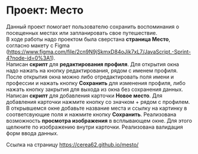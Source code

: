 # Проект: Место

Данный проект помогает пользователю сохранить воспоминания о посещенных местах или запланировать свое путешествие.  
В ходе работы надо проектом была сверстана __страница Место__, согласно макету с Figma (https://www.figma.com/file/2cn9N9jSkmxD84oJik7xL7/JavaScript.-Sprint-4?node-id=0%3A1).  
Написан __скрипт__ для __редактирования профиля__. Для открытия окна надо нажать на кнопку редактирования, рядом с именем профиля. После открытия окна можно либо отредактировать поля имени и профессии и нажать кнопку **Сохранить** для изменения профиля, либо нажать кнопку закрытия для выхода из окна без сохранения данных.
Написан __скрипт__ для добавления карточки __Новое место__. Для добавления карточки нажмите кнопку со значком + рядом с профилем. В открывшемся окне добавьте название места и ссылку на картинку в соответсвующие поля и нажмите кнопку **Сохранить**. 
Реализована возможность __просмотра изображения__ в всплывающем окне. Для этого щелкните по изображению внутри карточки.
Реализована валидация форм ввода данных. 

Ссылка на страницу https://cerea62.github.io/mesto/



